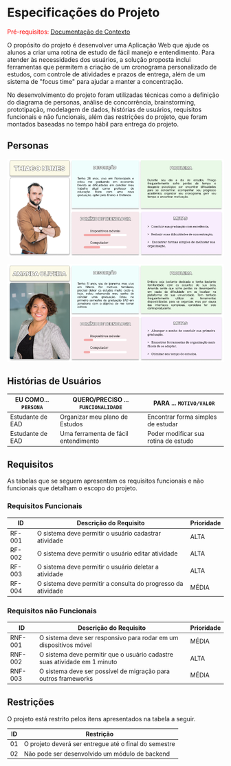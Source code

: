 # Especificações do Projeto

<span style="color:red">Pré-requisitos: <a href="1-Documentação de Contexto.md"> Documentação de Contexto</a></span>

O propósito do projeto é desenvolver uma Aplicação Web que ajude os alunos a criar uma rotina de estudo de fácil manejo e entendimento. Para atender às necessidades dos usuários, a solução proposta inclui ferramentas que permitem a criação de um cronograma personalizado de estudos, com controle de atividades e prazos de entrega, além de um sistema de "focus time" para ajudar a manter a concentração. 

No desenvolvimento do projeto foram utilizadas técnicas como a definição do diagrama de personas,  análise de concorrência, brainstorming, prototipação, modelagem de dados, histórias de usuários, requisitos funcionais e não funcionais, além das restrições do projeto, que foram montados baseadas no tempo hábil para entrega do projeto.

## Personas

![Imagem persona Thiago Nunes](img/thiago-nunes.png)

![Imagem persona Amanda Oliveira](img/amanda-oliveira.png)

>


## Histórias de Usuários


|EU COMO... `PERSONA`| QUERO/PRECISO ... `FUNCIONALIDADE`  |PARA ... `MOTIVO/VALOR`                 |
|--------------------|------------------------------------ |----------------------------------------|
|Estudante de EAD    | Organizar meu plano de Estudos      | Encontrar forma simples de estudar     |
|Estudante de EAD    | Uma ferramenta de fácil entendimento| Poder modificar sua rotina de estudo   |



## Requisitos

As tabelas que se seguem apresentam os requisitos funcionais e não funcionais que detalham o escopo do projeto.

### Requisitos Funcionais

|ID    | Descrição do Requisito  | Prioridade |
|------|-----------------------------------------|----|
|RF-001| O sistema deve permitir o usuário cadastrar atividade | ALTA | 
|RF-002| O sistema deve permitir o usuário editar atividade | ALTA | 
|RF-003| O sistema deve permitir o usuário deletar a atividade | ALTA | 
|RF-004| O sistema deve permitir a consulta do progresso da atividade | MÉDIA |

### Requisitos não Funcionais

|ID     | Descrição do Requisito  |Prioridade |
|-------|-------------------------|----|
|RNF-001| O sistema deve ser responsivo para rodar em um dispositivos móvel | MÉDIA | 
|RNF-002| O sistema deve permitir que o usuário cadastre suas atividade em 1 minuto |  ALTA |
|RNF-003| O sistema deve ser possível de migração para outros frameworks |  MÉDIA |



## Restrições

O projeto está restrito pelos itens apresentados na tabela a seguir.

|ID| Restrição                                             |
|--|-------------------------------------------------------|
|01| O projeto deverá ser entregue até o final do semestre |
|02| Não pode ser desenvolvido um módulo de backend        |


